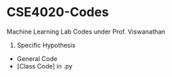 # CSE4020-Codes
Machine Learning Lab Codes under Prof. Viswanathan

1. Specific Hypothesis
- General Code
- [Class Code] in .py

